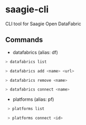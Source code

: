 # saagie-cli
CLI tool for Saagie Open DataFabric

## Commands

* datafabrics (alias: df)
 ```sh
 > datafabrics list

 > datafabrics add <name> <url>

 > datafabrics remove <name>

 > datafabrics connect <name>
 ```

 * platforms (alias: pf)
```sh
 > platforms list

 > platforms connect <id>
 ```
 